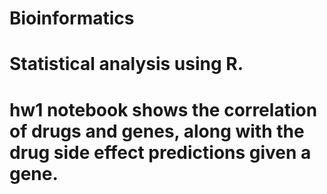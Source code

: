 # Bioinformatics

# Statistical analysis using R. 

# hw1 notebook shows the correlation of drugs and genes, along with the drug side effect predictions given a gene.
